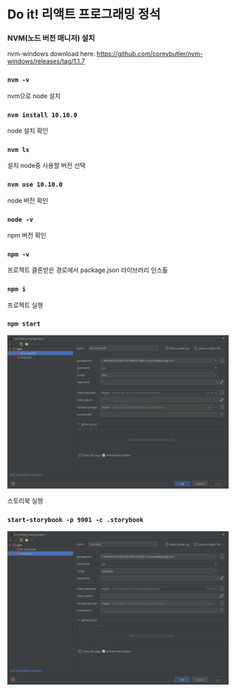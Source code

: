 # Do it! 리액트 프로그래밍 정석

### NVM(노드 버전 매니저) 설치
nvm-windows download here: https://github.com/coreybutler/nvm-windows/releases/tag/1.1.7

### `nvm -v`
nvm으로 node 설치
### `nvm install 10.10.0`
node 설치 확인
### `nvm ls`
설치 node중 사용할 버전 선택
### `nvm use 10.10.0`
node 버전 확인
### `node -v`
npm 버전 확인
### `npm -v`

프로젝트 클론받은 경로에서 package.json 라이브러리 인스톨
### `npm i`

프로젝트 실행
### `npm start`
![](run-setting-project.png)

스토리북 실행
### `start-storybook -p 9001 -c .storybook`
![](run-setting-storybook.png)

